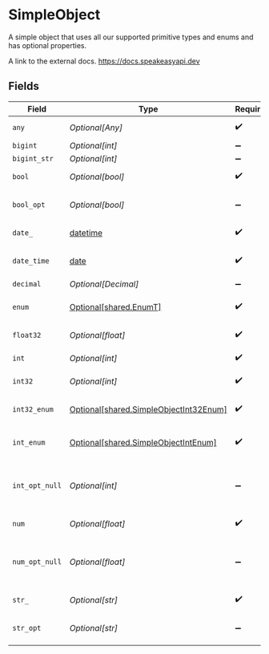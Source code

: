 # SimpleObject

A simple object that uses all our supported primitive types and enums and has optional properties.

A link to the external docs.
<https://docs.speakeasyapi.dev>


## Fields

| Field                                                                                      | Type                                                                                       | Required                                                                                   | Description                                                                                | Example                                                                                    |
| ------------------------------------------------------------------------------------------ | ------------------------------------------------------------------------------------------ | ------------------------------------------------------------------------------------------ | ------------------------------------------------------------------------------------------ | ------------------------------------------------------------------------------------------ |
| `any`                                                                                      | *Optional[Any]*                                                                            | :heavy_check_mark:                                                                         | An any property.                                                                           |                                                                                            |
| `bigint`                                                                                   | *Optional[int]*                                                                            | :heavy_minus_sign:                                                                         | N/A                                                                                        |                                                                                            |
| `bigint_str`                                                                               | *Optional[int]*                                                                            | :heavy_minus_sign:                                                                         | N/A                                                                                        |                                                                                            |
| `bool`                                                                                     | *Optional[bool]*                                                                           | :heavy_check_mark:                                                                         | A boolean property.                                                                        | true                                                                                       |
| `bool_opt`                                                                                 | *Optional[bool]*                                                                           | :heavy_minus_sign:                                                                         | An optional boolean property.                                                              | true                                                                                       |
| `date_`                                                                                    | [datetime](https://docs.python.org/3/library/datetime.html#datetime-objects)               | :heavy_check_mark:                                                                         | A date property.                                                                           | 2020-01-01                                                                                 |
| `date_time`                                                                                | [date](https://docs.python.org/3/library/datetime.html#date-objects)                       | :heavy_check_mark:                                                                         | A date-time property.                                                                      | 2020-01-01T00:00:00.000Z                                                                   |
| `decimal`                                                                                  | *Optional[Decimal]*                                                                        | :heavy_minus_sign:                                                                         | N/A                                                                                        |                                                                                            |
| `enum`                                                                                     | [Optional[shared.EnumT]](undefined/models/shared/enumt.md)                                 | :heavy_check_mark:                                                                         | A string based enum                                                                        | two                                                                                        |
| `float32`                                                                                  | *Optional[float]*                                                                          | :heavy_check_mark:                                                                         | A float32 property.                                                                        | 2.2222222                                                                                  |
| `int`                                                                                      | *Optional[int]*                                                                            | :heavy_check_mark:                                                                         | An integer property.                                                                       | 999999                                                                                     |
| `int32`                                                                                    | *Optional[int]*                                                                            | :heavy_check_mark:                                                                         | An int32 property.                                                                         | 1                                                                                          |
| `int32_enum`                                                                               | [Optional[shared.SimpleObjectInt32Enum]](undefined/models/shared/simpleobjectint32enum.md) | :heavy_check_mark:                                                                         | An int32 enum property.                                                                    | 69                                                                                         |
| `int_enum`                                                                                 | [Optional[shared.SimpleObjectIntEnum]](undefined/models/shared/simpleobjectintenum.md)     | :heavy_check_mark:                                                                         | An integer enum property.                                                                  | 3                                                                                          |
| `int_opt_null`                                                                             | *Optional[int]*                                                                            | :heavy_minus_sign:                                                                         | An optional integer property will be null for tests.                                       | 999999                                                                                     |
| `num`                                                                                      | *Optional[float]*                                                                          | :heavy_check_mark:                                                                         | A number property.                                                                         | 1.1                                                                                        |
| `num_opt_null`                                                                             | *Optional[float]*                                                                          | :heavy_minus_sign:                                                                         | An optional number property will be null for tests.                                        | 1.1                                                                                        |
| `str_`                                                                                     | *Optional[str]*                                                                            | :heavy_check_mark:                                                                         | A string property.                                                                         | example                                                                                    |
| `str_opt`                                                                                  | *Optional[str]*                                                                            | :heavy_minus_sign:                                                                         | An optional string property.                                                               | optional example                                                                           |